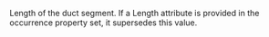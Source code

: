 ﻿Length of the duct segment. If a Length attribute is provided in the occurrence property set, it supersedes this value.
